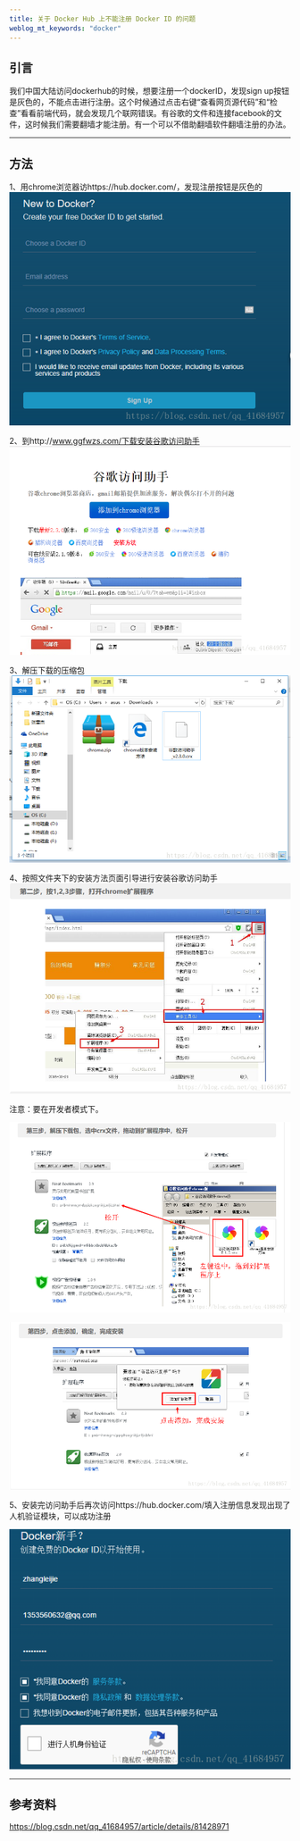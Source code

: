 ```yaml
---
title: 关于 Docker Hub 上不能注册 Docker ID 的问题 
weblog_mt_keywords: "docker"
---
```


## 引言

我们中国大陆访问dockerhub的时候，想要注册一个dockerID，发现sign up按钮是灰色的，不能点击进行注册。这个时候通过点击右键“查看网页源代码”和“检查”看看前端代码，就会发现几个联网错误。有谷歌的文件和连接facebook的文件，这时候我们需要翻墙才能注册。有一个可以不借助翻墙软件翻墙注册的办法。


----------


## 方法

1、用chrome浏览器访https://hub.docker.com/，发现注册按钮是灰色的
![](https://www.github.com/wss434631143/xiaoshujiang/raw/master/img/20181122/1542877689762.png)

2、到http://www.ggfwzs.com/下载安装谷歌访问助手
![](https://www.github.com/wss434631143/xiaoshujiang/raw/master/img/20181122/1542877701455.png)

3、解压下载的压缩包
![](https://www.github.com/wss434631143/xiaoshujiang/raw/master/img/20181122/1542877723190.png)

4、按照文件夹下的安装方法页面引导进行安装谷歌访问助手
![](https://www.github.com/wss434631143/xiaoshujiang/raw/master/img/20181122/1542877732445.png)


 注意：要在开发者模式下。

![](https://www.github.com/wss434631143/xiaoshujiang/raw/master/img/20181122/1542877760304.png)

![](https://www.github.com/wss434631143/xiaoshujiang/raw/master/img/20181122/1542877775754.png)

5、安装完访问助手后再次访问https://hub.docker.com/填入注册信息发现出现了人机验证模块，可以成功注册

![](https://www.github.com/wss434631143/xiaoshujiang/raw/master/img/20181122/1542877789195.png)

---------------------

## 参考资料

[https://blog.csdn.net/qq_41684957/article/details/81428971 ](https://blog.csdn.net/qq_41684957/article/details/81428971 )
